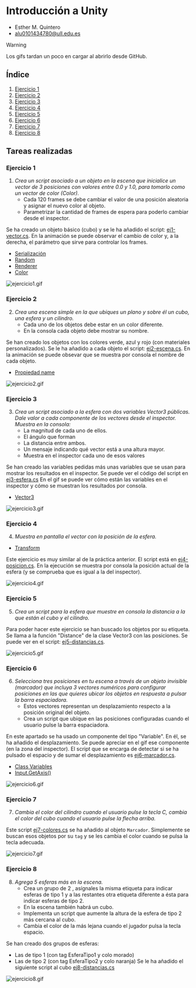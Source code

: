 # Introducción a Unity
* Esther M. Quintero
* alu0101434780@ull.edu.es

> [!WARNING]  
> Los gifs tardan un poco en cargar al abrirlo desde GitHub.

## Índice <div id='indice'/>

1. [Ejercicio 1](#uno)
2. [Ejercicio 2](#dos)
3. [Ejercicio 3](#tres)
4. [Ejercicio 4](#cuatro)
5. [Ejercicio 5](#cinco)
6. [Ejercicio 6](#seis)
7. [Ejercicio 7](#siete)
8. [Ejercicio 8](#ocho)

## Tareas realizadas

### Ejercicio 1 <div id='uno'/>

1. _Crea un script asociado a un objeto en la escena que inicialice un vector de 3 posiciones con valores entre 0.0 y 1.0, para tomarlo como un vector de color (Color)._
    * Cada 120 frames se debe cambiar el valor de una posición aleatoria y asignar el nuevo color al objeto. 
    * Parametrizar la cantidad de frames de espera para poderlo cambiar desde el inspector.

Se ha creado un objeto básico (cubo) y se le ha añadido el script: [ej1-vector.cs](./Scripts/ej1-vector.cs). En la animación se puede observar el cambio de color y, a la derecha, el parámetro que sirve para controlar los frames.

* [Serialización](https://docs.unity3d.com/Manual/script-Serialization.html)
* [Random](https://docs.unity3d.com/Manual/class-Random.html)
* [Renderer](https://docs.unity3d.com/ScriptReference/Renderer.html)
* [Color](https://docs.unity3d.com/ScriptReference/Color.html)

![ejercicio1.gif](./Gifs/ejercicio1.gif)    

### Ejercicio 2 <div id='dos'/>

2. _Crea una escena simple en la que ubiques un plano y sobre él un cubo, una esfera y un cilindro._
    * Cada uno de los objetos debe estar en un color diferente. 
    * En la consola cada objeto debe mostrar su nombre.

Se han creado los objetos con los colores verde, azul y rojo (con materiales personalizados). 
Se le ha añadido a cada objeto el script: [ej2-escena.cs](./Scripts/ej2-escena.cs).
En la animación se puede obsevar que se muestra por consola el nombre de cada objeto.

* [Propiedad name](https://docs.unity3d.com/ScriptReference/Object-name.html)

![ejercicio2.gif](./Gifs/ejercicio2.gif)

### Ejercicio 3 <div id='tres'/>

3. _Crea un script asociado a la esfera con dos variables Vector3 públicas. Dale valor a cada componente de los vectores desde el inspector. Muestra en la consola:_
    * La magnitud de cada uno de ellos. 
    * El ángulo que forman
    * La distancia entre ambos.
    * Un mensaje indicando qué vector está a una altura mayor.
    * Muestra en el inspector cada uno de esos valores

Se han creado las variables pedidas más unas variables que se usan para mostrar los resultados en el inspector.
Se puede ver el código del script en [ej3-esfera.cs](./Scripts/ej3-esfera.cs)
En el gif se puede ver cómo están las variables en el inspector y cómo se muestran los resultados por consola.

* [Vector3](https://docs.unity3d.com/ScriptReference/Vector3.html)

![ejercicio3.gif](./Gifs/ejercicio3.gif)

### Ejercicio 4 <div id='cuatro'/>

4. _Muestra en pantalla el vector con la posición de la esfera._

* [Transform](https://docs.unity3d.com/ScriptReference/Transform.html)

Este ejercicio es muy similar al de la práctica anterior. 
El script está en [ej4-posicion.cs](./Scripts/ej4-posicion.cs).
En la ejecución se muestra por consola la posición actual de la esfera (y se comprueba que es igual a la del inspector).

![ejercicio4.gif](./Gifs/ejercicio4.gif)

### Ejercicio 5 <div id='cinco'/>

5. _Crea un script para la esfera que muestre en consola la distancia a la que están el cubo y el cilindro._

Para poder hacer este ejercicio se han buscado los objetos por su etiqueta.
Se llama a la función "Distance" de la clase Vector3 con las posiciones. 
Se puede ver en el script: [ej5-distancias.cs](./Scripts/ej5-distancias.cs).

![ejercicio5.gif](./Gifs/ejercicio5.gif)

### Ejercicio 6 <div id='seis'/>

6. _Selecciona tres posiciones en tu escena a través de un objeto invisible (marcador) que incluya 3 vectores numéricos para configurar posiciones en las que quieres ubicar los objetos en respuesta a pulsar la barra espaciadora._ 
    * Estos vectores representan un desplazamiento respecto a la posición original del objeto. 
    * Crea un script que ubique en las posiciones configuradas cuando el usuario pulse la barra espaciadora.

En este apartado se ha usado un componente del tipo "Variable". En él, se ha añadido el desplazamiento.
Se puede apreciar en el gif ese componente (en la zona del inspector).
El script que se encarga de detectar si se ha pulsado el espacio y de sumar el desplazamiento es [ej6-marcador.cs](./Scripts/ej6-marcador.cs).

* [Class Variables](https://docs.unity3d.com/Packages/com.unity.visualscripting@1.9/api/Unity.VisualScripting.Variables.html)
* [Input.GetAxis()](https://docs.unity3d.com/ScriptReference/Input.GetAxis.html)

![ejercicio6.gif](./Gifs/ejercicio6.gif)

### Ejercicio 7 <div id='siete'/>

7. _Cambia el color del cilindro cuando el usuario pulse la tecla C, cambia el color del cubo cuando el usuario pulse la flecha arriba._

Este script [ej7-colores.cs](./Scripts/ej7-colores.cs) se ha añadido al objeto `Marcador`.
Simplemente se buscan esos objetos por su `tag` y se les cambia el color cuando se pulsa la tecla adecuada.

![ejercicio7.gif](./Gifs/ejercicio7.gif)

### Ejercicio 8 <div id='ocho'/>

8. _Agrega 5 esferas más en la escena._
    * Crea un grupo de 2 , asígnales la misma etiqueta para indicar esferas de tipo 1 y a las restantes otra etiqueta diferente a ésta para indicar esferas de tipo 2. 
    * En la escena también habrá un cubo. 
    * Implementa un script que aumente la altura de la esfera de tipo 2 más cercana al cubo. 
    * Cambia el color de la más lejana cuando el jugador pulsa la tecla espacio.

Se han creado dos grupos de esferas:    
* Las de tipo 1 (con tag EsferaTipo1 y colo morado)
* Las de tipo 2 (con tag EsferaTipo2 y colo naranja)
Se le ha añadido el siguiente script al cubo [ej8-distancias.cs](./Scripts/ej8-distancias.cs)

![ejercicio8.gif](./Gifs/ejercicio8.gif)
